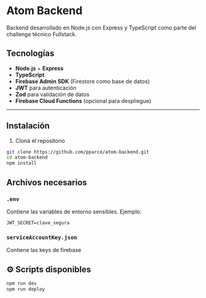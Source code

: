 # Atom Backend

Backend desarrollado en Node.js con Express y TypeScript como parte del challenge técnico Fullstack.

## Tecnologías

- **Node.js** + **Express**
- **TypeScript**
- **Firebase Admin SDK** (Firestore como base de datos)
- **JWT** para autenticación
- **Zod** para validación de datos
- **Firebase Cloud Functions** (opcional para despliegue)

---

## Instalación

1. Cloná el repositorio

```bash
git clone https://github.com/pparce/atom-backend.git
cd atom-backend
npm install
```

## Archivos necesarios

### `.env`
Contiene las variables de entorno sensibles. Ejemplo:

```env
JWT_SECRET=clave_segura
```

### `serviceAccountKey.json`
Contiene las keys de firebase

## ⚙️ Scripts disponibles

```bash
npm run dev   
npm run deploy
```
